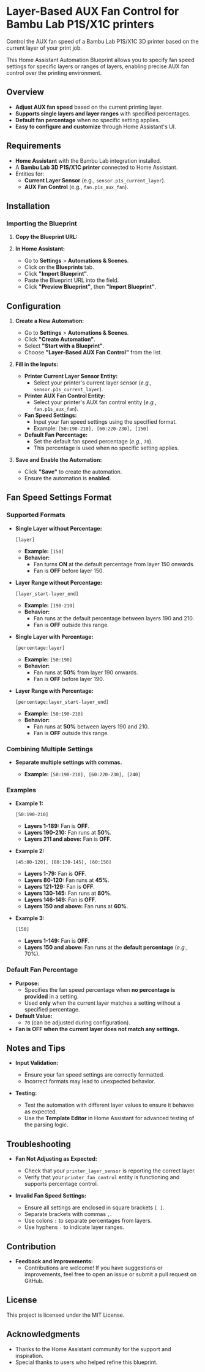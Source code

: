 Layer-Based AUX Fan Control for Bambu Lab P1S/X1C printers
=======================================

Control the AUX fan speed of a Bambu Lab P1S/X1C 3D printer based on the current layer of your print job.

This Home Assistant Automation Blueprint allows you to specify fan speed settings for specific layers or ranges of layers, enabling precise AUX fan control over the printing environment.

Overview
--------

-   **Adjust AUX fan speed** based on the current printing layer.
-   **Supports single layers and layer ranges** with specified percentages.
-   **Default fan percentage** when no specific setting applies.
-   **Easy to configure and customize** through Home Assistant's UI.

Requirements
------------

-   **Home Assistant** with the Bambu Lab integration installed.
-   A **Bambu Lab 3D P1S/X1C printer** connected to Home Assistant.
-   Entities for:
    -   **Current Layer Sensor** (e.g., `sensor.p1s_current_layer`).
    -   **AUX Fan Control** (e.g., `fan.p1s_aux_fan`).

Installation
------------

### Importing the Blueprint

1.  **Copy the Blueprint URL:**

2.  **In Home Assistant:**

    -   Go to **Settings** > **Automations & Scenes**.
    -   Click on the **Blueprints** tab.
    -   Click **"Import Blueprint"**.
    -   Paste the Blueprint URL into the field.
    -   Click **"Preview Blueprint"**, then **"Import Blueprint"**.

Configuration
-------------

1.  **Create a New Automation:**

    -   Go to **Settings** > **Automations & Scenes**.
    -   Click **"Create Automation"**.
    -   Select **"Start with a Blueprint"**.
    -   Choose **"Layer-Based AUX Fan Control"** from the list.
2.  **Fill in the Inputs:**

    -   **Printer Current Layer Sensor Entity:**
        -   Select your printer's current layer sensor (*e.g.*, `sensor.p1s_current_layer`).
    -   **Printer AUX Fan Control Entity:**
        -   Select your printer's AUX fan control entity (*e.g.*, `fan.p1s_aux_fan`).
    -   **Fan Speed Settings:**
        -   Input your fan speed settings using the specified format.
        -   Example: `[50:190-210], [60:220-230], [150]`
    -   **Default Fan Percentage:**
        -   Set the default fan speed percentage (*e.g.*, `70`).
        -   This percentage is used when no specific setting applies.
3.  **Save and Enable the Automation:**

    -   Click **"Save"** to create the automation.
    -   Ensure the automation is **enabled**.

Fan Speed Settings Format
-------------------------

### **Supported Formats**

-   **Single Layer without Percentage:**

    `[layer]`

    -   **Example:** `[150]`
    -   **Behavior:**
        -   Fan turns **ON** at the default percentage from layer 150 onwards.
        -   Fan is **OFF** before layer 150.
-   **Layer Range without Percentage:**

    `[layer_start-layer_end]`

    -   **Example:** `[190-210]`
    -   **Behavior:**
        -   Fan runs at the default percentage between layers 190 and 210.
        -   Fan is **OFF** outside this range.
-   **Single Layer with Percentage:**

    `[percentage:layer]`

    -   **Example:** `[50:190]`
    -   **Behavior:**
        -   Fan runs at **50%** from layer 190 onwards.
        -   Fan is **OFF** before layer 190.
-   **Layer Range with Percentage:**

    `[percentage:layer_start-layer_end]`

    -   **Example:** `[50:190-210]`
    -   **Behavior:**
        -   Fan runs at **50%** between layers 190 and 210.
        -   Fan is **OFF** outside this range.

### **Combining Multiple Settings**

-   **Separate multiple settings with commas.**

    -   **Example:** `[50:190-210], [60:220-230], [240]`

### **Examples**

-   **Example 1:**

    `[50:190-210]`

    -   **Layers 1-189:** Fan is **OFF**.
    -   **Layers 190-210:** Fan runs at **50%**.
    -   **Layers 211 and above:** Fan is **OFF**.

-   **Example 2:**

    `[45:80-120], [80:130-145], [60:150]`

    -   **Layers 1-79:** Fan is **OFF**.
    -   **Layers 80-120:** Fan runs at **45%**.
    -   **Layers 121-129:** Fan is **OFF**.
    -   **Layers 130-145:** Fan runs at **80%**.
    -   **Layers 146-149:** Fan is **OFF**.
    -   **Layers 150 and above:** Fan runs at **60%**.

-   **Example 3:**

    `[150]`

    -   **Layers 1-149:** Fan is **OFF**.
    -   **Layers 150 and above:** Fan runs at the **default percentage** (*e.g.*, 70%).

### **Default Fan Percentage**

-   **Purpose:**
    -   Specifies the fan speed percentage when **no percentage is provided** in a setting.
    -   Used **only** when the current layer matches a setting without a specified percentage.
-   **Default Value:**
    -   `70` (can be adjusted during configuration).
-   **Fan is OFF when the current layer does not match any settings.**

Notes and Tips
--------------

-   **Input Validation:**

    -   Ensure your fan speed settings are correctly formatted.
    -   Incorrect formats may lead to unexpected behavior.
-   **Testing:**

    -   Test the automation with different layer values to ensure it behaves as expected.
    -   Use the **Template Editor** in Home Assistant for advanced testing of the parsing logic.

Troubleshooting
---------------

-   **Fan Not Adjusting as Expected:**

    -   Check that your `printer_layer_sensor` is reporting the correct layer.
    -   Verify that your `printer_fan_control` entity is functioning and supports percentage control.
-   **Invalid Fan Speed Settings:**

    -   Ensure all settings are enclosed in square brackets `[ ]`.
    -   Separate brackets with commas `,`.
    -   Use colons `:` to separate percentages from layers.
    -   Use hyphens `-` to indicate layer ranges.

Contribution
------------

-   **Feedback and Improvements:**
    -   Contributions are welcome! If you have suggestions or improvements, feel free to open an issue or submit a pull request on GitHub.

License
-------

This project is licensed under the MIT License.

Acknowledgments
---------------

-   Thanks to the Home Assistant community for the support and inspiration.
-   Special thanks to users who helped refine this blueprint.